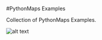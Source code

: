 #PythonMaps Examples

Collection of PythonMaps Examples. 

![alt text](https://github.com/symmy596/PythonMapsExamples/blob/main/resources/world.png) 

